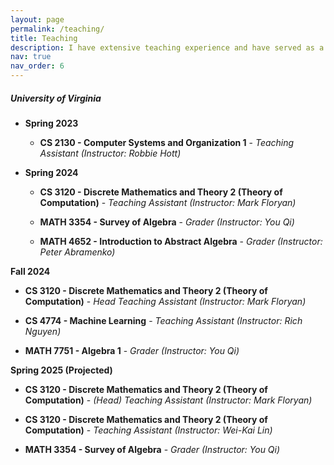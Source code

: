 ```yaml
---
layout: page
permalink: /teaching/
title: Teaching
description: I have extensive teaching experience and have served as a teaching assistant for the courses listed below.
nav: true
nav_order: 6
---
```

##### University of Virginia

- **Spring 2023**

  - **CS 2130 - Computer Systems and Organization 1** - *Teaching Assistant (Instructor: Robbie Hott)*

- **Spring 2024**

  - **CS 3120 - Discrete Mathematics and Theory 2 (Theory of Computation)** - *Teaching Assistant (Instructor: Mark Floryan)*

  - **MATH 3354 - Survey of Algebra** - *Grader (Instructor: You Qi)*

  - **MATH 4652 - Introduction to Abstract Algebra** - *Grader (Instructor: Peter Abramenko)*

**Fall 2024**
  - **CS 3120 - Discrete Mathematics and Theory 2 (Theory of Computation)** - *Head Teaching Assistant (Instructor: Mark Floryan)*

  - **CS 4774 - Machine Learning** - *Teaching Assistant (Instructor: Rich Nguyen)*

  - **MATH 7751 - Algebra 1** - *Grader (Instructor: You Qi)*

**Spring 2025 (Projected)**

  - **CS 3120 - Discrete Mathematics and Theory 2 (Theory of Computation)** - *(Head) Teaching Assistant (Instructor: Mark Floryan)*

  - **CS 3120 - Discrete Mathematics and Theory 2 (Theory of Computation)** - *Teaching Assistant (Instructor: Wei-Kai Lin)*

  - **MATH 3354 - Survey of Algebra** - *Grader (Instructor: You Qi)*
